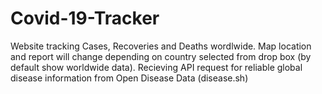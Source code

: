 # Covid-19-Tracker
Website tracking Cases, Recoveries and Deaths wordlwide. 
Map location and report will change depending on country selected from drop box (by default show worldwide data).
Recieving API request for reliable global disease information from Open Disease Data (disease.sh)
